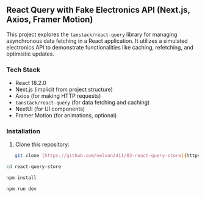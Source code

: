 ## React Query with Fake Electronics API (Next.js, Axios, Framer Motion)

This project explores the `tanstack/react-query` library for managing asynchronous data fetching in a React application. It utilizes a simulated electronics API to demonstrate functionalities like caching, refetching, and optimistic updates.

### Tech Stack

- React 18.2.0
- Next.js (implicit from project structure)
- Axios (for making HTTP requests)
- `tanstack/react-query` (for data fetching and caching)
- NextUI (for UI components)
- Framer Motion (for animations, optional)

### Installation

1. Clone this repository:

```bash
   git clone [https://github.com/nelson2411/03-react-query-store](https://github.com/nelson2411/03-react-query-store)
```

```bash
cd react-query-store
```

```bash
npm install
```

```bash
npm run dev
```
